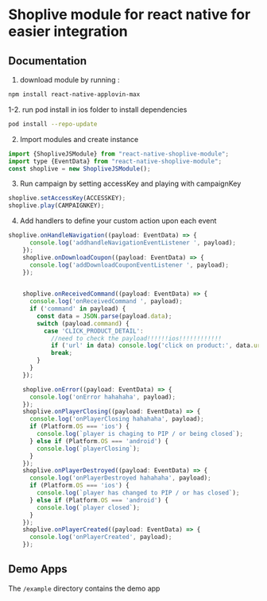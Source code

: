 # Shoplive module for react native for easier integration

## Documentation
1. download module by running : 
```bash
npm install react-native-applovin-max
```

1-2. run pod install in ios folder to install dependencies
```bash
pod install --repo-update
```

2. Import modules and create instance

```javascript
import {ShopliveJSModule} from "react-native-shoplive-module";
import type {EventData} from "react-native-shoplive-module";
const shoplive = new ShopliveJSModule();
```
3. Run campaign by setting accessKey and playing with campaignKey
```javascript
shoplive.setAccessKey(ACCESSKEY);
shoplive.play(CAMPAIGNKEY);
```

4. Add handlers to define your custom action upon each event

```javascript
shoplive.onHandleNavigation((payload: EventData) => {
      console.log('addhandleNavigationEventListener ', payload);
    });
    shoplive.onDownloadCoupon((payload: EventData) => {
      console.log('addDownloadCouponEventListener ', payload);
    });
    

    shoplive.onReceivedCommand((payload: EventData) => {
      console.log('onReceivedCommand ', payload);
      if ('command' in payload) {
        const data = JSON.parse(payload.data);
        switch (payload.command) {
          case 'CLICK_PRODUCT_DETAIL':
            //need to check the payload!!!!!!ios!!!!!!!!!!!!
            if ('url' in data) console.log('click on product:', data.url);
            break;
        }
      }
    });

    shoplive.onError((payload: EventData) => {
      console.log('onError hahahaha', payload);
    });
    shoplive.onPlayerClosing((payload: EventData) => {
      console.log('onPlayerClosing hahahaha', payload);
      if (Platform.OS === 'ios') {
        console.log(`player is chaging to PIP / or being closed`);
      } else if (Platform.OS === 'android') {
        console.log(`playerClosing`);
      }
    });
    shoplive.onPlayerDestroyed((payload: EventData) => {
      console.log('onPlayerDestroyed hahahaha', payload);
      if (Platform.OS === 'ios') {
        console.log(`player has changed to PIP / or has closed`);
      } else if (Platform.OS === 'android') {
        console.log(`player closed`);
      }
    });
    shoplive.onPlayerCreated((payload: EventData) => {
      console.log('onPlayerCreated', payload);
    });
```



## Demo Apps
The `/example` directory contains the demo app 

